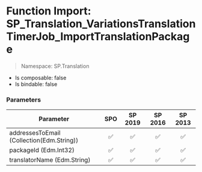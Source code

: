 # Function Import: SP_Translation_VariationsTranslationTimerJob_ImportTranslationPackage

> Namespace: SP.Translation

- Is composable: false
- Is bindable: false

### Parameters

Parameter | SPO | SP 2019 | SP 2016 | SP 2013
----------|:---:|:-------:|:-------:|:-------:
addressesToEmail (Collection(Edm.String)) | ✅ | ✅ | ✅ | ✅
packageId (Edm.Int32) | ✅ | ✅ | ✅ | ✅
translatorName (Edm.String) | ✅ | ✅ | ✅ | ✅